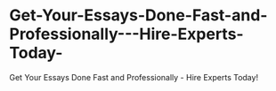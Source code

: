 # Get-Your-Essays-Done-Fast-and-Professionally---Hire-Experts-Today-
Get Your Essays Done Fast and Professionally - Hire Experts Today!
